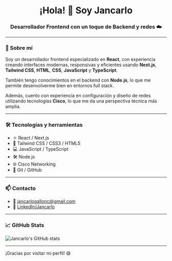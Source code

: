 <h1 align="center">¡Hola! 👋 Soy Jancarlo</h1>
<h3 align="center">Desarrollador Frontend con un toque de Backend y redes ☁️</h3>

---

### 🚀 Sobre mí

Soy un desarrollador frontend especializado en **React**, con experiencia creando interfaces modernas,
 responsivas y eficientes usando **Next.js**, **Tailwind CSS**, **HTML**, **CSS**, **JavaScript** y **TypeScript**.

También tengo conocimientos en el backend con **Node.js**, lo que me permite desenvolverme bien en entornos full stack.

Además, cuento con experiencia en configuración y diseño de redes utilizando tecnologías **Cisco**, lo que me da 
una perspectiva técnica más amplia.

---

### 🛠️ Tecnologías y herramientas

- ⚛️ React / Next.js  
- 🎨 Tailwind CSS / CSS3 / HTML5  
- 💻 JavaScript / TypeScript  
- 🛠️ Node.js  
- 🌐 Cisco Networking  
- 🧰 Git / GitHub  

---

### 📫 Contacto

- 📧 jancarlogallonc@gmail.com
- 💼 [LinkedIn/Jancarlo](https://www.linkedin.com/in/jancarlo-gall%C3%B3n-cano-bb59a6335?utm_source=share&utm_campaign=share_via&utm_content=profile&utm_medium=ios_app)
---

### 📈 GitHub Stats

![Jancarlo's GitHub stats](https://github-readme-stats.vercel.app/api?username=TuUsuario&show_icons=true&theme=radical)

---

¡Gracias por visitar mi perfil! 😄  
